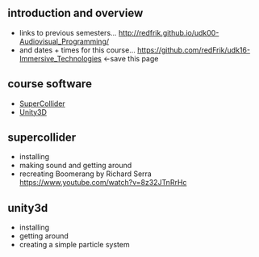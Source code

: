 introduction and overview
--------------------

* links to previous semesters... <http://redfrik.github.io/udk00-Audiovisual_Programming/>
* and dates + times for this course... <https://github.com/redFrik/udk16-Immersive_Technologies> <-save this page

course software
--

* [SuperCollider](http://supercollider.github.io/download.html)
* [Unity3D](http://unity3d.com)

supercollider
--

* installing
* making sound and getting around
* recreating Boomerang by Richard Serra <https://www.youtube.com/watch?v=8z32JTnRrHc>

unity3d
--

* installing
* getting around
* creating a simple particle system
